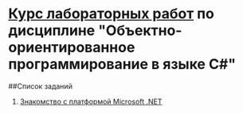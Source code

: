 # [Курс лабораторных работ](https://makshladki.github.io/CSharpOOP/dist/index.html "Курс лабораторных работ") по дисциплине "Объектно-ориентированное программирование в языке C#"


##Список заданий
1. [Знакомство с платформой Microsoft .NET](https://makshladki.github.io/CSharpOOP/dist/task/Introduction/Introduction.pdf "Знакомство с платформой Microsoft .NET")

